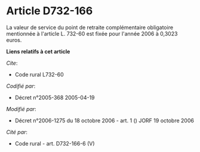 # Article D732-166

La valeur de service du point de retraite complémentaire obligatoire mentionnée à l'article L. 732-60 est fixée pour l'année
2006 à 0,3023 euros.

**Liens relatifs à cet article**

_Cite_:

  - Code rural L732-60

_Codifié par_:

  - Décret n°2005-368 2005-04-19

_Modifié par_:

  - Décret n°2006-1275 du 18 octobre 2006 - art. 1 () JORF 19 octobre 2006

_Cité par_:

  - Code rural - art. D732-166-6 (V)
